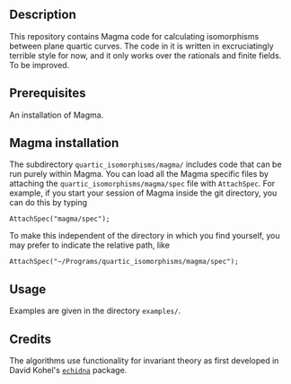 Description
--

This repository contains Magma code for calculating isomorphisms between plane quartic curves. The code in it is written in excruciatingly terrible style for now, and it only works over the rationals and finite fields. To be improved.

Prerequisites
--

An installation of Magma.

Magma installation 
--

The subdirectory `quartic_isomorphisms/magma/` includes code that can be run purely within Magma. You can load all the Magma specific files by attaching the ``quartic_isomorphisms/magma/spec`` file with ``AttachSpec``. For example, if you start your session of Magma inside the git directory, you can do this by typing
```
AttachSpec("magma/spec");
```
To make this independent of the directory in which you find yourself, you may prefer to indicate the relative path, like
```
AttachSpec("~/Programs/quartic_isomorphisms/magma/spec");
```

Usage
--

Examples are given in the directory `examples/`.

Credits
--

The algorithms use functionality for invariant theory as first developed in David Kohel's [`echidna`](https://www.i2m.univ-amu.fr/perso/david.kohel/alg/index.html) package.
